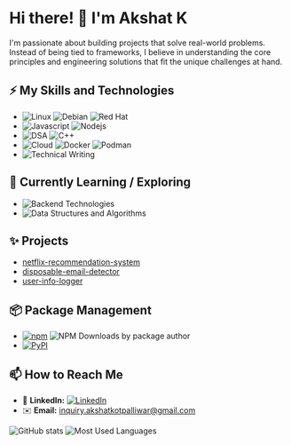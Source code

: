 # Hi there! 👋 I'm Akshat K 

I'm passionate about building projects that solve real-world problems. Instead of being tied to frameworks, I believe in understanding the core principles and engineering solutions that fit the unique challenges at hand.

## ⚡ My Skills and Technologies

* ![Linux](https://img.shields.io/badge/-Linux-black?style=plastic&logo=linux) ![Debian](https://img.shields.io/badge/-Debian-a80030?style=plastic&logo=debian) ![Red Hat](https://img.shields.io/badge/-Red%20Hat-cc0000?style=plastic&logo=red-hat)
* ![Javascript](https://img.shields.io/badge/-JavaScript-yellow?style=plastic&logo=javascript) ![Nodejs](https://img.shields.io/badge/-Node.js-green?style=plastic&logo=node.js)
* ![DSA](https://img.shields.io/badge/-DSA-blue?style=plastic) ![C++](https://img.shields.io/badge/-C++-blue?style=plastic&logo=c%2B%2B)
* ![Cloud](https://img.shields.io/badge/-Cloud-white?style=plastic&logo=google-cloud) ![Docker](https://img.shields.io/badge/-Docker-blue?style=plastic&logo=docker) ![Podman](https://img.shields.io/badge/-Podman-blue?style=plastic&logo=podman)
* ![Technical Writing](https://img.shields.io/badge/-Technical%20Writing-purple?style=plastic)

## 🌱 Currently Learning / Exploring

* ![Backend Technologies](https://img.shields.io/badge/-Backend%20Technologies-red?style=plastic)
* ![Data Structures and Algorithms](https://img.shields.io/badge/-Data%20Structures%20%26%20Algorithms-orange?style=plastic)

## ✨ Projects 

- [netflix-recommendation-system](https://github.com/IntegerAlex/netflix-recommendation-system)
- [disposable-email-detector](https://github.com/IntegerAlex/disposable-email-detector)
- [user-info-logger](https://github.com/IntegerAlex/user-info-logger)

## 📦 Package Management

* [![npm](https://img.shields.io/badge/npm-nigesh-red?style=plastic&logo=npm)](https://www.npmjs.com/~nigesh) ![NPM Downloads by package author](https://img.shields.io/npm-stat/dy/nigesh?style=plastic)
* [![PyPI](https://img.shields.io/badge/PyPI-nigesh-blue?style=plastic&logo=python)](https://pypi.org/user/nigesh/)

## 📫 How to Reach Me

* 💼 **LinkedIn:** [![LinkedIn](https://img.shields.io/badge/LinkedIn-Akshat%20Kotpalliwar-blue?style=plastic&logo=linkedin)](https://www.linkedin.com/in/akshat-kotpalliwar-554944258/)
* ✉️ **Email:** [inquiry.akshatkotpalliwar@gmail.com](mailto:inquiry.akshatkotpalliwar@gmail.com)

![GitHub stats](https://github-readme-stats.vercel.app/api?username=IntegerAlex&show_icons=true&theme=black) 
![Most Used Languages](https://github-readme-stats.vercel.app/api/top-langs/?username=IntegerAlex)



